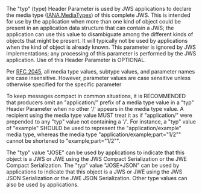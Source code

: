 The "typ" (type) Header Parameter is used by JWS applications to declare the
media type ([IANA.MediaTypes][]) of this complete JWS. This is intended for use
by the application when more than one kind of object could be present in an
application data structure that can contain a JWS; the application can use this
value to disambiguate among the different kinds of objects that might be
present. It will typically not be used by applications when the kind of object
is already known. This parameter is ignored by JWS implementations; any
processing of this parameter is performed by the JWS application. Use of this
Header Parameter is OPTIONAL.

Per [RFC 2045][RFC2045], all media type values, subtype values, and parameter names are
case insensitive. However, parameter values are case sensitive unless otherwise
specified for the specific parameter

To keep messages compact in common situations, it is RECOMMENDED that producers
omit an "application/" prefix of a media type value in a "typ" Header Parameter
when no other '/' appears in the media type value. A recipient using the media
type value MUST treat it as if "application/" were prepended to any "typ" value
not containing a '/'. For instance, a "typ" value of "example" SHOULD be used
to represent the "application/example" media type, whereas the media type
"application/example;part="1/2"" cannot be shortened to "example;part="1/2"".

The "typ" value "JOSE" can be used by applications to indicate that this object
is a JWS or JWE using the JWS Compact Serialization or the JWE Compact
Serialization. The "typ" value "JOSE+JSON" can be used by applications to
indicate that this object is a JWS or JWE using the JWS JSON Serialization or
the JWE JSON Serialization. Other type values can also be used by applications.

[IANA.MediaTypes]: https://www.iana.org/assignments/media-types/media-types.xhtml
[RFC2045]: https://tools.ietf.org/html/rfc2045
